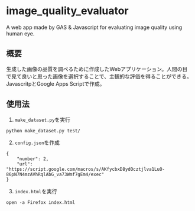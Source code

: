 # image_quality_evaluator

A web app made by GAS &amp; Javascript for evaluating image quality using human eye.

## 概要

生成した画像の品質を調べるために作成したWebアプリケーション。人間の目で見て良いと思った画像を選択することで、主観的な評価を得ることができる。JavascritpとGoogle Apps Scriptで作成。

## 使用法

1. `make_dataset.py`を実行
```
python make_dataset.py test/
```

2. `config.json`を作成
```
{
    "number": 2,
    "url": "https://script.google.com/macros/s/AKfycbxD8ydOcztjlva1LuO-86pN7N4mzAVhRqlAbG_va73Wmf7gEm4/exec"
}
```

3. `index.html`を実行
```
open -a Firefox index.html
```